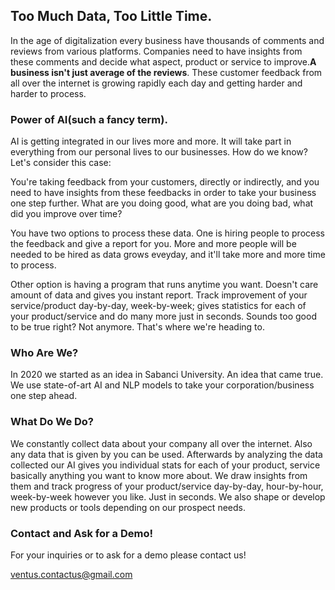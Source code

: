 ## Too Much Data, Too Little Time.

In the age of digitalization every business have thousands of comments and reviews from various platforms. Companies need to have insights from these comments and decide what aspect, product or service to improve.**A business isn't just average of the reviews**. These customer feedback from all over the internet is growing rapidly each day and getting harder and harder to process.

### Power of AI(such a fancy term).

AI is getting integrated in our lives more and more. It will take part in everything from our personal lives to our businesses. How do we know? Let's consider this case:

You're taking feedback from your customers, directly or indirectly, and you need to have insights from these feedbacks in order to take your business one step further. What are you doing good, what are you doing bad, what did you improve over time?

You have two options to process these data. One is hiring people to process the feedback and give a report for you. More and more people will be needed to be hired as data grows eveyday, and it'll take more and more time to process.

Other option is having a program that runs anytime you want. Doesn't care amount of data and gives you instant report. Track improvement of your service/product day-by-day, week-by-week; gives statistics for each of your product/service and do many more just in seconds. Sounds too good to be true right? Not anymore. That's where we're heading to.

### Who Are We?

In 2020 we started as an idea in Sabanci University. An idea that came true. We use state-of-art AI and NLP models to take your corporation/business one step ahead.

### What Do We Do?

We constantly collect data about your company all over the internet. Also any data that is given by you can be used. Afterwards by analyzing the data collected our AI gives you individual stats for each of your product, service basically anything you want to know more about. We draw insights from them and track progress of your product/service day-by-day, hour-by-hour, week-by-week however you like. Just in seconds. We also shape or develop new products or tools depending on our prospect needs.


### Contact and Ask for a Demo!

For your inquiries or to ask for a demo please contact us!

ventus.contactus@gmail.com
